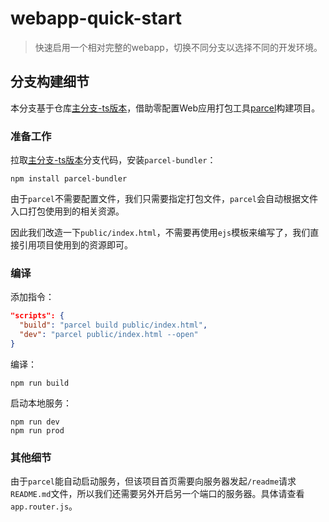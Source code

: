 # webapp-quick-start

> 快速启用一个相对完整的webapp，切换不同分支以选择不同的开发环境。

## 分支构建细节

本分支基于仓库[主分支-ts版本](https://github.com/fongzhizhi/webapp-quick-start/tree/main-ts)，借助零配置Web应用打包工具[parcel](https://www.parceljs.cn/)构建项目。

### 准备工作

拉取[主分支-ts版本](https://github.com/fongzhizhi/webapp-quick-start/tree/main-ts)分支代码，安装`parcel-bundler`：

```shell
npm install parcel-bundler
```

由于`parcel`不需要配置文件，我们只需要指定打包文件，`parcel`会自动根据文件入口打包使用到的相关资源。

因此我们改造一下`public/index.html`，不需要再使用`ejs`模板来编写了，我们直接引用项目使用到的资源即可。

### 编译

添加指令：

```json
"scripts": {
  "build": "parcel build public/index.html",
  "dev": "parcel public/index.html --open"
}
```

编译：

```shell
npm run build
```

启动本地服务：

```shell
npm run dev
npm run prod
```

### 其他细节

由于`parcel`能自动启动服务，但该项目首页需要向服务器发起`/readme`请求`README.md`文件，所以我们还需要另外开启另一个端口的服务器。具体请查看`app.router.js`。